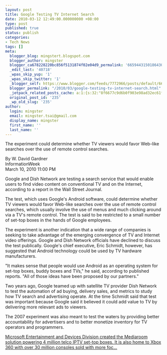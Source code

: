 ```yaml
---
layout: post
title: Google Testing TV Internet Search
date: 2010-03-12 12:49:00.000000000 +08:00
type: post
published: true
status: publish
categories:
- Tech News
tags: []
meta:
  blogger_blog: mingstert.blogspot.com
  blogger_author: mingster
  blogger_ca678228220bc856f5131874f02e04d9_permalink: '6659443150186430739'
  _edit_last: '40718'
  _wpas_skip_yup: '1'
  _wpas_skip_twitter: '1'
  _blogger_self: https://www.blogger.com/feeds/7772966/posts/default/6659443150186430739
  blogger_permalink: "/2010/03/google-testing-tv-internet-search.html"
  _jetpack_related_posts_cache: a:1:{s:32:"8f6677c9d6b0f903e98ad32ec61f8deb";a:2:{s:7:"expires";i:1447828274;s:7:"payload";a:3:{i:0;a:1:{s:2:"id";i:353;}i:1;a:1:{s:2:"id";i:221;}i:2;a:1:{s:2:"id";i:449;}}}}
  original_post_id: '235'
  _wp_old_slug: '235'
author:
  login: mingster
  email: mingster.tsai@gmail.com
  display_name: mingster
  first_name: ''
  last_name: ''
---
```

<p>The experiment could determine whether TV viewers would favor Web-like searches over the use of remote control searches.</p>
<p>By W. David Gardner<br />InformationWeek<br />March 10, 2010 11:00 PM</p>
<p>Google and Dish Network are testing a search service that would enable users to find video content on conventional TV and on the Internet, according to a report in the Wall Street Journal.</p>
<p>The test, which uses Google's Android software, could determine whether TV viewers would favor Web-like searches over the use of remote control searches, which usually involve the use of menus and much clicking around via a TV's remote control. The test is said to be restricted to a small number of set-top boxes in the hands of Google employees. </p>
<p>The experiment is another indication that a wide range of companies is seeking to take advantage of the emerging convergence of TV and Internet video offerings. Google and Dish Network officials have declined to discuss the test publically. Google's chief executive, Eric Schmidt, however, has suggested that Android technology could be used by TV hardware manufacturers.</p>
<p>"It makes sense that people would use Android as an operating system for set-top boxes, buddy boxes and TVs," he said, according to published reports. "All of those ideas have been proposed by our partners."</p>
<p>Two years ago, Google teamed up with satellite TV provider Dish Network to test the automation of ad buying, delivery sales, and metrics to study how TV search and advertising operate. At the time Schmidt said that test was important because Google said it believed it could add value to TV by delivering more relevant ads to viewers.</p>
<p>The 2007 experiment was also meant to test the waters by providing better accountability for advertisers and to better monetize inventory for TV operators and programmers.</p>
<p><a href="http://www.amazon.com/Microsoft-Entertainment-Division-Mediaroom-solution/dp/B0030FFPZM?ie=UTF8&amp;tag=mingster-20&amp;link_code=btl&amp;camp=213689&amp;creative=392969" target="_blank">Microsoft Entertainment and Devices Division created the Mediaroom solution powering 4 million telco IPTV set-top boxes. It is also home to Xbox 360 with over 30 million consoles sold with more foc...</a><img alt="" border="0" height="1" src="{{ site.JB.IMAGE_PATH }}/ir?t=mingster-20&amp;l=btl&amp;camp=213689&amp;creative=392969&amp;o=1&amp;a=B0030FFPZM" width="1" /></p>
